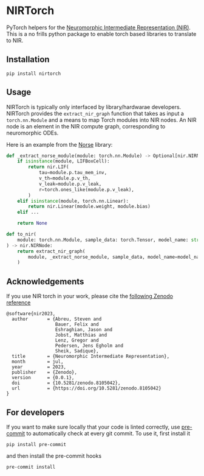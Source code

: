 # NIRTorch

PyTorch helpers for the [Neuromorphic Intermediate Representation (NIR)](https://github.com/neuromorphs/nir).
This is a no frills python package to enable torch based libraries to translate to NIR.

## Installation
```shell
pip install nirtorch
```

## Usage

NIRTorch is typically only interfaced by library/hardwarae developers.
NIRTorch provides the `extract_nir_graph` function that takes as input a `torch.nn.Module` and a means to map Torch modules into NIR nodes.
An NIR node is an element in the NIR compute graph, corresponding to neuromorphic ODEs.

Here is an example from the [Norse](https://github.com/norse/norse) library:

```python
def _extract_norse_module(module: torch.nn.Module) -> Optional[nir.NIRNode]:
    if isinstance(module, LIFBoxCell):
        return nir.LIF(
            tau=module.p.tau_mem_inv,
            v_th=module.p.v_th,
            v_leak=module.p.v_leak,
            r=torch.ones_like(module.p.v_leak),
        )
    elif isinstance(module, torch.nn.Linear):
        return nir.Linear(module.weight, module.bias)
    elif ...

    return None

def to_nir(
    module: torch.nn.Module, sample_data: torch.Tensor, model_name: str = "norse"
) -> nir.NIRNode:
    return extract_nir_graph(
        module, _extract_norse_module, sample_data, model_name=model_name
    )
```

## Acknowledgements
If you use NIR torch in your work, please cite the [following Zenodo reference](https://zenodo.org/record/8105042)

```
@software{nir2023,
  author       = {Abreu, Steven and
                  Bauer, Felix and
                  Eshraghian, Jason and
                  Jobst, Matthias and
                  Lenz, Gregor and
                  Pedersen, Jens Egholm and
                  Sheik, Sadique},
  title        = {Neuromorphic Intermediate Representation},
  month        = jul,
  year         = 2023,
  publisher    = {Zenodo},
  version      = {0.0.1},
  doi          = {10.5281/zenodo.8105042},
  url          = {https://doi.org/10.5281/zenodo.8105042}
}
```

## For developers
If you want to make sure locally that your code is linted correctly, use [pre-commit](https://pre-commit.com/) to automatically check at every git commit. To use it, first install it
```
pip install pre-commit
```
and then install the pre-commit hooks
```
pre-commit install
```